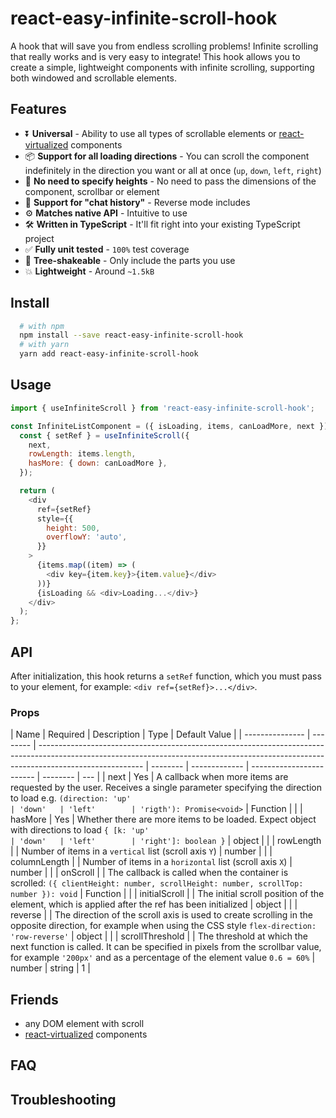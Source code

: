 # react-easy-infinite-scroll-hook

A hook that will save you from endless scrolling problems! Infinite scrolling that really works and is very easy to integrate!
This hook allows you to create a simple, lightweight components with infinite scrolling, supporting both windowed and scrollable elements.

## Features

- ⏬ **Universal** - Ability to use all types of scrollable elements or [react-virtualized](https://www.npmjs.com/package/react-virtualized) components
- 📦 **Support for all loading directions** - You can scroll the component indefinitely in the direction you want or all at once (`up`, `down`, `left`, `right`)
- 📏 **No need to specify heights** - No need to pass the dimensions of the component, scrollbar or element
- 💬 **Support for "chat history"** - Reverse mode includes
- ⚙️ **Matches native API** - Intuitive to use
- 🛠 **Written in TypeScript** - It'll fit right into your existing TypeScript
  project
- ✅ **Fully unit tested** - `100%` test coverage
- 🌳 **Tree-shakeable** - Only include the parts you use
- 💥 **Lightweight** - Around `~1.5kB`

## Install

```bash
  # with npm
  npm install --save react-easy-infinite-scroll-hook
  # with yarn
  yarn add react-easy-infinite-scroll-hook
```

## Usage

```js
import { useInfiniteScroll } from 'react-easy-infinite-scroll-hook';

const InfiniteListComponent = ({ isLoading, items, canLoadMore, next }) => {
  const { setRef } = useInfiniteScroll({
    next,
    rowLength: items.length,
    hasMore: { down: canLoadMore },
  });

  return (
    <div
      ref={setRef}
      style={{
        height: 500,
        overflowY: 'auto',
      }}
    >
      {items.map((item) => (
        <div key={item.key}>{item.value}</div>
      ))}
      {isLoading && <div>Loading...</div>}
    </div>
  );
};
```

## API

After initialization, this hook returns a `setRef` function, which you must pass to your element, for example: `<div ref={setRef}>...</div>`.

### Props

| Name            | Required | Description                                                                                                                                                                            | Type     | Default Value |
| --------------- | -------- | -------------------------------------------------------------------------------------------------------------------------------------------------------------------------------------- | -------- | ------------- | ------------------------ | -------- | --- |
| next            | Yes      | A callback when more items are requested by the user. Receives a single parameter specifying the direction to load e.g. `(direction: 'up'                                              | 'down'   | 'left'        | 'rigth'): Promise<void>` | Function |     |
| hasMore         | Yes      | Whether there are more items to be loaded. Expect object with directions to load `{ [k: 'up'                                                                                           | 'down'   | 'left'        | 'right']: boolean }`     | object   |     |
| rowLength       |          | Number of items in a `vertical` list (scroll axis `Y`)                                                                                                                                 | number   |               |
| columnLength    |          | Number of items in a `horizontal` list (scroll axis `X`)                                                                                                                               | number   |               |
| onScroll        |          | The callback is called when the container is scrolled: `({ clientHeight: number, scrollHeight: number, scrollTop: number }): void`                                                     | Function |               |
| initialScroll   |          | The initial scroll position of the element, which is applied after the ref has been initialized                                                                                        | object   |               |
| reverse         |          | The direction of the scroll axis is used to create scrolling in the opposite direction, for example when using the CSS style `flex-direction: 'row-reverse'`                           | object   |               |
| scrollThreshold |          | The threshold at which the next function is called. It can be specified in pixels from the scrollbar value, for example `'200px'` and as a percentage of the element value `0.6 = 60%` | number   | string        | 1                        |

## Friends

- any DOM element with scroll
- [react-virtualized](https://www.npmjs.com/package/react-virtualized) components

## FAQ

## Troubleshooting
